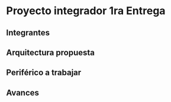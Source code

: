 # Proyecto integrador 1ra Entrega

## Integrantes



## Arquitectura propuesta



## Periférico a trabajar


## Avances

<!-- Subir en una carpeta src los códigos que tienen hasta el momento y esta sección agregar lo que consideren necesario referente a sus avances. -->
